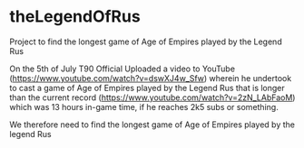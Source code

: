 # theLegendOfRus
Project to find the longest game of Age of Empires played by the Legend Rus

On the 5th of July T90 Official Uploaded a video to YouTube (https://www.youtube.com/watch?v=dswXJ4w_Sfw) 
wherein he undertook to cast a game of Age of Empires played by the Legend Rus
that is longer than the current record (https://www.youtube.com/watch?v=2zN_LAbFaoM) which was 
13 hours in-game time, if he reaches 2k5 subs or something.

We therefore need to find the longest game of Age of Empires played by the legend Rus
